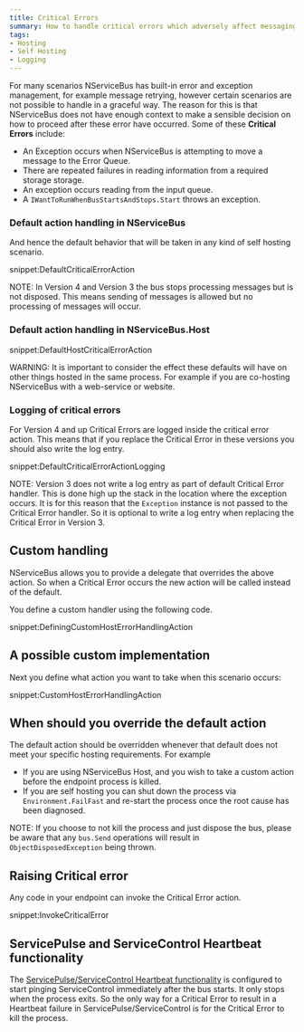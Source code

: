 ```yaml
---
title: Critical Errors 
summary: How to handle critical errors which adversely affect messaging in your endpoint.
tags:
- Hosting
- Self Hosting
- Logging
---
```


For many scenarios NServiceBus has built-in error and exception management, for example message retrying, however certain scenarios are not possible to handle in a graceful way. The reason for this is that NServiceBus does not have enough context to make a sensible decision on how to proceed after these error have occurred. Some of these **Critical Errors** include:

 * An Exception occurs when NServiceBus is attempting to move a message to the Error Queue.
 * There are repeated failures in reading information from a required storage storage.
 * An exception occurs reading from the input queue.
 * A `IWantToRunWhenBusStartsAndStops.Start` throws an exception.


### Default action handling in NServiceBus

And hence the default behavior that will be taken in any kind of self hosting scenario.

snippet:DefaultCriticalErrorAction

NOTE: In Version 4 and Version 3 the bus stops processing messages but is not disposed. This means sending of messages is allowed but no processing of messages will occur.


### Default action handling in NServiceBus.Host

snippet:DefaultHostCriticalErrorAction

WARNING: It is important to consider the effect these defaults will have on other things hosted in the same process. For example if you are co-hosting NServiceBus with a web-service or website.


### Logging of critical errors

For Version 4 and up Critical Errors are logged inside the critical error action. This means that if you replace the Critical Error in these versions you should also write the log entry.

snippet:DefaultCriticalErrorActionLogging

NOTE: Version 3 does not write a log entry as part of default Critical Error handler. This is done high up the stack in the location where the exception occurs. It is for this reason that the `Exception` instance is not passed to the Critical Error handler. So it is optional to write a log entry when replacing the Critical Error in Version 3.


## Custom handling

NServiceBus allows you to provide a delegate that overrides the above action. So when a Critical Error occurs the new action will be called instead of the default.
 
You define a custom handler using the following code.

snippet:DefiningCustomHostErrorHandlingAction


## A possible custom implementation

Next you define what action you want to take when this scenario occurs:

snippet:CustomHostErrorHandlingAction


## When should you override the default action

The default action should be overridden whenever that default does not meet your specific hosting requirements. For example 

- If you are using NServiceBus Host, and you wish to take a custom action before the endpoint process is killed.
- If you are self hosting you can shut down the process via `Environment.FailFast` and re-start the process once the root cause has been diagnosed. 

NOTE: If you choose to not kill the process and just dispose the bus, please be aware that any `bus.Send` operations will result in `ObjectDisposedException` being thrown.


## Raising Critical error

Any code in your endpoint can invoke the Critical Error action.

snippet:InvokeCriticalError


## ServicePulse and ServiceControl Heartbeat functionality

The [ServicePulse/ServiceControl Heartbeat functionality](/servicepulse/intro-endpoints-heartbeats.md) is configured to start pinging ServiceControl immediately after the bus starts. It only stops when the process exits. So the only way for a Critical Error to result in a Heartbeat failure in ServicePulse/ServiceControl is for the Critical Error to kill the process.
